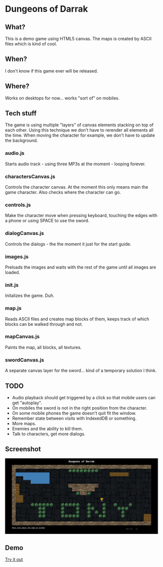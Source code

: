 # Dungeons of Darrak

## What?

This is a demo game using HTML5 canvas.
The maps is created by ASCII files which is kind of cool.

## When?

I don't know if this game ever will be released.

## Where?

Works on desktops for now... works "sort of" on mobiles.

## Tech stuff

The game is using multiple "layers" of canvas elements stacking on top
of each other. Using this technique we don't have to rerender all elements all
the time. When moving the character for example, we don't have to update the background.

### audio.js

Starts audio track - using three MP3s at the moment - looping forever.

### charactersCanvas.js

Controls the character canvas. At the moment this only means main the game character.
Also checks where the character can go.

### controls.js

Make the character move when pressing keyboard, touching the edges with a phone or using SPACE
to use the sword.

### dialogCanvas.js

Controls the dialogs - the the moment it just for the start guide.

### images.js

Preloads the images and waits with the rest of the game until all images are loaded.

### init.js

Initalizes the game. Duh.

### map.js

Reads ASCII files and creates map blocks of them, keeps track of which blocks can be walked
through and not.

### mapCanvas.js

Paints the map, all blocks, all textures.

### swordCanvas.js

A separate canvas layer for the sword... kind of a temporary solution I think.

## TODO

-   Audio playback should get triggered by a click so that mobile users can get "autoplay".
-   On mobiles the sword is not in the right position from the character.
-   On some mobile phones the game doesn't quit fit the window.
-   Remember state between visits with IndexedDB or something.
-   More maps.
-   Enemies and the ability to kill them.
-   Talk to characters, get more dialogs.

## Screenshot

![Dungeons of Darrak](dungeons-of-darrak.png 'Dungeons of Darrak')

## Demo

[Try it out](http://www.tonyg.se/projects/game/)
